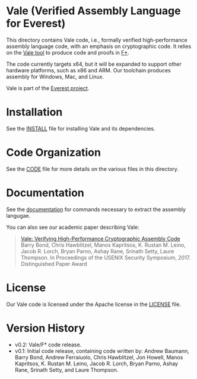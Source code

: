 Vale (Verified Assembly Language for Everest)
=============================================

This directory contains Vale code, i.e., formally verified high-performance
assembly language code, with an emphasis on cryptographic code.  It relies
on the [Vale tool](https://github.com/project-everest/vale) to produce
code and proofs in [F\*](https://github.com/FStarLang/FStar).

The code currently targets x64, but it will be expanded to support
other hardware platforms, such as x86 and ARM.  Our toolchain
produces assembly for Windows, Mac, and Linux.

Vale is part of the [Everest project](https://project-everest.github.io).

# Installation

See the [INSTALL](./INSTALL.md) file for installing Vale and its dependencies.

# Code Organization

See the [CODE](./CODE.md) file for more details on the various files in this directory.

# Documentation

See the [documentation](./doc/compilation.txt) for commands necessary to extract the assembly langugae.

You can also see our academic paper describing Vale:

> [Vale: Verifying High-Performance Cryptographic Assembly Code](https://project-everest.github.io/assets/vale2017.pdf)
> Barry Bond, Chris Hawblitzel, Manos Kapritsos, K. Rustan M. Leino, Jacob R. Lorch, Bryan Parno, Ashay Rane, Srinath Setty, Laure Thompson.
> In Proceedings of the USENIX Security Symposium, 2017.
> Distinguished Paper Award

# License

Our Vale code is licensed under the Apache license in the [LICENSE](./LICENSE) file.

# Version History
- v0.2: Vale/F* code release.
- v0.1: Initial code release, containing code written by:
Andrew Baumann, Barry Bond, Andrew Ferraiuolo, Chris Hawblitzel,
Jon Howell, Manos Kapritsos, K. Rustan M. Leino, Jacob R. Lorch,
Bryan Parno, Ashay Rane, Srinath Setty, and Laure Thompson.
